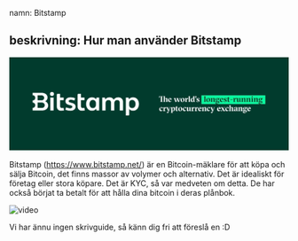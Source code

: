 namn: Bitstamp

beskrivning: Hur man använder Bitstamp
---

![omslag](assets/cover.jpeg)

Bitstamp (https://www.bitstamp.net/) är en Bitcoin-mäklare för att köpa och sälja Bitcoin, det finns massor av volymer och alternativ. Det är idealiskt för företag eller stora köpare. Det är KYC, så var medveten om detta. De har också börjat ta betalt för att hålla dina bitcoin i deras plånbok.

![video](https://youtu.be/enL6T9J-LnQ)

Vi har ännu ingen skrivguide, så känn dig fri att föreslå en :D